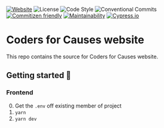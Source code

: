 [![Website](https://img.shields.io/website-up-down-green-red/https/codersforcauses.org.svg?style=flat-square)](https://website.codersforcauses.org)
![License](https://img.shields.io/badge/license-MIT-green.svg?style=flat-square&color=000000)
![Code Style](https://img.shields.io/badge/code%20style-standard-green.svg?style=flat-square&logo=eslint&color=4B32C3)
![Conventional Commits](https://img.shields.io/badge/Conventional%20Commits-1.0.0-yellow.svg?style=flat-square)
[![Commitizen friendly](https://img.shields.io/badge/commitizen-friendly-brightgreen.svg?style=flat-square)](http://commitizen.github.io/cz-cli/)
[![Maintainability](https://img.shields.io/codeclimate/maintainability/codersforcauses/website.svg?style=flat-square)](https://codeclimate.com/github/codersforcauses/website/maintainability)
[![Cypress.io](https://img.shields.io/badge/tested%20with-Cypress-04C38E.svg?style=flat-square)](https://www.cypress.io/)

# Coders for Causes website

This repo contains the source for Coders for Causes website.

## Getting started 🚀

### Frontend

0. Get the `.env` off existing member of project
1. `yarn`
2. `yarn dev`
